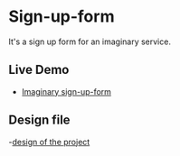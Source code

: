 # Sign-up-form
It's a sign up form for an imaginary service.

## Live Demo
- [Imaginary sign-up-form](https://www.carljean.github.io/sign-up-form)

## Design file
-[design of the project](https://cdn.statically.io/gh/TheOdinProject/curriculum/5f37d43908ef92499e95a9b90fc3cc291a95014c/html_css/project-sign-up-form/sign-up-form.png)